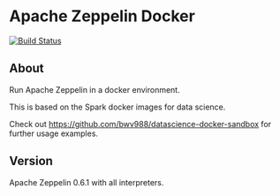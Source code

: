 # Apache Zeppelin Docker

[![Build Status](https://api.travis-ci.org/bwv988/docker-zeppelin.svg?branch=master)](https://api.travis-ci.org/bwv988/docker-zeppelin.svg?branch=master)

## About

Run Apache Zeppelin in a docker environment.

This is based on the Spark docker images for data science.

Check out <https://github.com/bwv988/datascience-docker-sandbox> for further usage examples.

## Version

Apache Zeppelin 0.6.1 with all interpreters.
